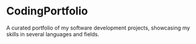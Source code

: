 # CodingPortfolio
A curated portfolio of my software development projects, showcasing my skills in several languages and fields. 
